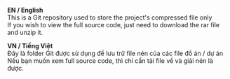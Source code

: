 **EN / English**  
This is a Git repository used to store the project's compressed file only  
If you wish to view the full source code, just need to download the rar file and unzip it.  
  
**VN / Tiếng Việt**  
Đây là folder Git được sử dụng để lưu trữ file nén của các file đồ án / dự án  
Nếu bạn muốn xem full source code, thì chỉ cẩn tải file về và giải nén là được.

